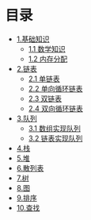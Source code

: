 # 目录
* [1.基础知识](1.0.md)
  * [1.1 数学知识](1.1.md)
  * [1.2 内存分配](1.2.md)
* [2.链表](2.0.md)
  * [2.1 单链表](2.1.md)
  * [2.2 单向循环链表](2.2.md)
  * [2.3 双链表](2.3.md)
  * [2.4 双向循环链表](2.4.md)
* [3.队列](3.0.md)
  * [3.1 数组实现队列](3.1.md)
  * [3.2 链表实现队列](3.2.md)
* [4.栈]()
* [5.堆]()
* [6.散列表]()
* [7.树]()
* [8.图]()
* [9.排序]()
* [10.查找]()
